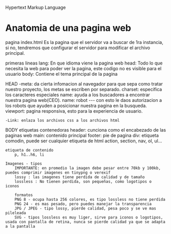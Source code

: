 Hypertext Markup Language

Anatomia de una pagina web
========

pagina index.html
    Es la pagina que el servidor va a buscar de 1ra instancia, si no, tendremos que configurar el servidor para modificar el archivo principal.

primeras lineas
    lang: En que idioma viene la pagina web
    head: Todo lo que necesita la web para poder ver la pagina, este codigo no es visible para el usuario
    body: Contiene el tema principal de la pagina

HEAD
    -meta: da cierta infomacion al navegador para que sepa como tratar nuestro proyecto, los metas se escriben por separado.
        charset: especifica los caracteres especiales
        name: ayuda a los buscadores a encontrar nuestra pagina web(CEO).
        name: robot --- con esto le daos autorizacion a los robots que ayuden a posicionar nuestra pagina en la busqueda.
        viewport: pagina responsiva, esto para la experiencia de usuario.

    -Link: enlaza los archivos css a los archivos html

BODY
    etiquetas contenedoras
        header: cunciona como el encabezado de las paginas web
        main: contenido principal
        footer: pie de pagina
        div: etiqueta comodin, puede ser cualquier etiqueta de html
        action, section, nav, ol, ul...

    etiqueta de contenido
        p, h1..h6, li

    Imagenes - tipos
        IMPORTANTE: en promedio la imagen debe pesar entre 70kb y 100kb, puedes comprimir imagenes en tinypng o verexif
        lossy : las imagenes tiene perdida de calidad y de tamaño
        lossless : No tienen perdida, son pequeñas, como logotipos o iconos

        formatos
        PNG 8 - ocupa hasta 256 colores, es tipo lossless no tiene perdida
        PNG 24 - es mas pesado, pero puedes manejar la transparencia
        JPG / JPEG - tipo lossy, pierde calidad, pesa poco y se ve mas pileleada
        SVG - tipos lossless es muy liger, sirve para iconos o logotipos, usada con pantalla de retina, nunca se pierde calidad ya que se adapta a la pantalla